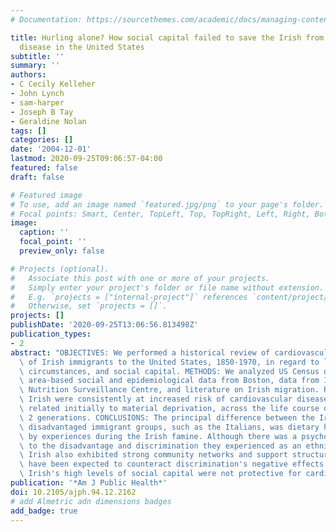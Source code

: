 ```yaml
---
# Documentation: https://sourcethemes.com/academic/docs/managing-content/

title: Hurling alone? How social capital failed to save the Irish from cardiovascular
  disease in the United States
subtitle: ''
summary: ''
authors:
- C Cecily Kelleher
- John Lynch
- sam-harper
- Joseph B Tay
- Geraldine Nolan
tags: []
categories: []
date: '2004-12-01'
lastmod: 2020-09-25T09:06:57-04:00
featured: false
draft: false

# Featured image
# To use, add an image named `featured.jpg/png` to your page's folder.
# Focal points: Smart, Center, TopLeft, Top, TopRight, Left, Right, BottomLeft, Bottom, BottomRight.
image:
  caption: ''
  focal_point: ''
  preview_only: false

# Projects (optional).
#   Associate this post with one or more of your projects.
#   Simply enter your project's folder or file name without extension.
#   E.g. `projects = ["internal-project"]` references `content/project/deep-learning/index.md`.
#   Otherwise, set `projects = []`.
projects: []
publishDate: '2020-09-25T13:06:56.813498Z'
publication_types:
- 2
abstract: "OBJECTIVES: We performed a historical review of cardiovascular risk profiles\
  \ of Irish immigrants to the United States, 1850-1970, in regard to lifestyle, socio-economic\
  \ circumstances, and social capital. METHODS: We analyzed US Census data from 1850-1970,\
  \ area-based social and epidemiological data from Boston, data from Ireland's National\
  \ Nutrition Surveillance Centre, and literature on Irish migration. RESULTS: The\
  \ Irish were consistently at increased risk of cardiovascular diseases, a risk that\
  \ related initially to material deprivation, across the life course of at least\
  \ 2 generations. CONCLUSIONS: The principal difference between the Irish and other\
  \ disadvantaged immigrant groups, such as the Italians, was dietary habits influenced\
  \ by experiences during the Irish famine. Although there was a psychosocial component\
  \ to the disadvantage and discrimination they experienced as an ethnic group, the\
  \ Irish also exhibited strong community networks and support structures that might\
  \ have been expected to counteract discrimination's negative effects. However, the\
  \ Irish's high levels of social capital were not protective for cardiovascular disease."
publication: '*Am J Public Health*'
doi: 10.2105/ajph.94.12.2162
# add Almetric adn dimensions badges
add_badge: true
---
```

